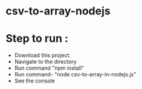 # csv-to-array-nodejs

# Step to run :

* Download this project.
* Navigate to the directory
* Run command "npm install"
* Run command- "node csv-to-array-in-nodejs.js"
* See the console
